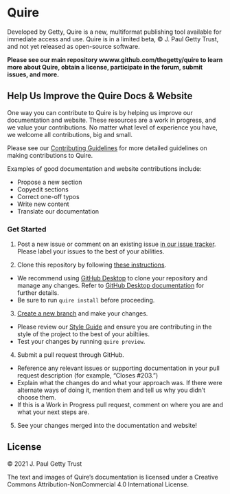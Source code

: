 # Quire

Developed by Getty, Quire is a new, multiformat publishing tool available for immediate access and use. Quire is in a limited beta, © J. Paul Getty Trust, and not yet released as open-source software.

**Please see our main repository wwww.github.com/thegetty/quire to learn more about Quire, obtain a license, participate in the forum, submit issues, and more.**

## Help Us Improve the Quire Docs & Website

One way you can contribute to Quire is by helping us improve our documentation and website. These resources are a work in progress, and we value your contributions. No matter what level of experience you have, we welcome all contributions, big and small.

Please see our [Contributing Guidelines](https://github.com/thegetty/quire/edit/main/CONTRIBUTING.md) for more detailed guidelines on making contributions to Quire.

Examples of good documentation and website contributions include:

- Propose a new section
- Copyedit sections
- Correct one-off typos
- Write new content
- Translate our documentation

### Get Started

1. Post a new issue or comment on an existing issue [in our issue tracker](https://github.com/thegetty/quire-docs/issues). Please label your issues to the best of your abilities.

2. Clone this repository by following [these instructions](https://quire.getty.edu/documentation/github/#installing-an-existing-quire-project-from-github).
  - We recommend using [GitHub Desktop](https://desktop.github.com/) to clone your repository and manage any changes. Refer to [GitHub Desktop documentation](https://docs.github.com/en/desktop) for further details.
  - Be sure to run `quire install` before proceeding.

3. [Create a new branch](https://docs.github.com/en/desktop/contributing-and-collaborating-using-github-desktop/managing-branches) and make your changes.
  - Please review our [Style Guide](https://github.com/thegetty/quire-docs/wiki/Quire-Website-&-Documentation-Style-Guide) and ensure you are contributing in the style of the project to the best of your abiltiies.
  - Test your changes by running `quire preview`.

4. Submit a pull request through GitHub.
  - Reference any relevant issues or supporting documentation in your pull request description (for example, “Closes #203.”)
  - Explain what the changes do and what your approach was. If there were alternate ways of doing it, mention them and tell us why you didn’t choose them.
  - If this is a Work in Progress pull request, comment on where you are and what your next steps are.

5. See your changes merged into the documentation and website!

## License

© 2021 J. Paul Getty Trust

The text and images of Quire’s documentation is licensed under a Creative Commons Attribution-NonCommercial 4.0 International License.
